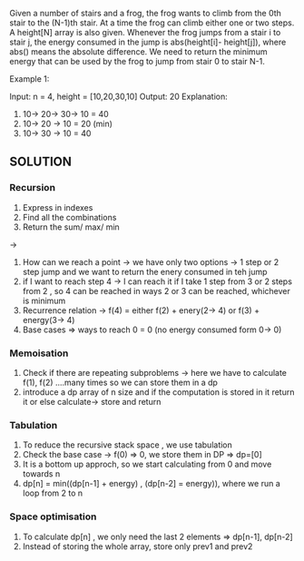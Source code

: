 Given a number of stairs and a frog, the frog wants to climb from the 0th stair to the (N-1)th stair. At a time the frog can climb either one or two steps. A height[N] array is also given. Whenever the frog jumps from a stair i to stair j, the energy consumed in the jump is abs(height[i]- height[j]), where abs() means the absolute difference. We need to return the minimum energy that can be used by the frog to jump from stair 0 to stair N-1.

Example 1:

Input: n = 4, height = [10,20,30,10]
Output: 20
Explanation:
1. 10-> 20-> 30-> 10 = 40 
2. 10-> 20 -> 10 = 20  (min)
3. 10-> 30 -> 10 = 40  



## SOLUTION

### Recursion 
1. Express in indexes 
2. Find all the combinations 
3. Return the sum/ max/ min

-> 
1. How can we reach a point -> we have only two options -> 1 step or 2 step jump and we want to return the enery consumed in teh jump
2. if I want to reach step 4 -> I can reach it if I take 1 step from 3 or 2 steps from 2 , so 4 can be reached in ways 2 or 3 can be reached, whichever is minimum
3. Recurrence relation -> f(4) = either f(2) + enery(2-> 4) or f(3) + energy(3-> 4)
4. Base cases => ways to reach 0 = 0 (no energy consumed form 0-> 0)

### Memoisation 
1. Check if there are  repeating subproblems -> here we have to calculate f(1), f(2) ....many times so we can store them in a dp
2. introduce a dp array of n size and if the computation is stored in it return it or else calculate-> store and return

### Tabulation
1. To reduce the recursive stack space , we use tabulation
2. Check the base case -> f(0) => 0, we store them in DP => dp=[0]
3. It is a bottom up approch, so we start calculating from 0 and move towards n
4. dp[n] = min((dp[n-1] + energy) , (dp[n-2] = energy)), where we run a loop from 2 to n

### Space optimisation
1. To calculate dp[n] , we only need the last 2 elements => dp[n-1], dp[n-2]
2. Instead of storing the whole array, store only prev1 and prev2